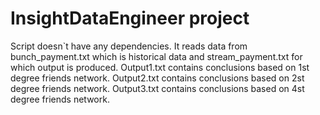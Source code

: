 # InsightDataEngineer project

Script doesn`t have any dependencies.
It reads data from bunch_payment.txt which is historical data and
stream_payment.txt for which output is produced.
Output1.txt contains conclusions based on 1st degree friends network.
Output2.txt contains conclusions based on 2st degree friends network.
Output3.txt contains conclusions based on 4st degree friends network.
